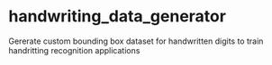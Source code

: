 # handwriting_data_generator

Gererate custom bounding box dataset for handwritten digits to train handritting recognition applications
